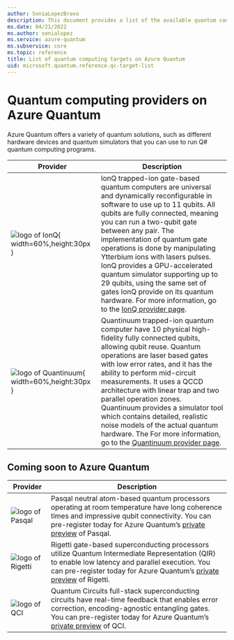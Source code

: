 ```yaml
---
author: SoniaLopezBravo
description: This document provides a list of the available quantum computing providers on Azure Quantum.
ms.date: 04/21/2022
ms.author: sonialopez
ms.service: azure-quantum
ms.subservice: core
ms.topic: reference
title: List of quantum computing targets on Azure Quantum
uid: microsoft.quantum.reference.qc-target-list
---
```


# Quantum computing providers on Azure Quantum

Azure Quantum offers a variety of quantum solutions, such as different hardware devices and quantum simulators that you can use to run Q# quantum computing programs.

| Provider | Description |
|---|---|
|![logo of IonQ](~/media/logo-ionq.png){ width=60%,height:30px } |IonQ trapped-ion gate-based quantum computers are universal and dynamically reconfigurable in software to use up to 11 qubits. All qubits are fully connected, meaning you can run a two-qubit gate between any pair. The implementation of quantum gate operations is done by manipulating Ytterbium ions with lasers pulses. IonQ provides a GPU-accelerated quantum simulator supporting up to 29 qubits, using the same set of gates IonQ provide on its quantum hardware. For more information, go to the [IonQ provider page](xref:microsoft.quantum.providers.ionq#quantum-simulator).|
|![logo of Quantinuum](~/media/logo-quantinuum.png){ width=60%,height:30px } | Quantinuum trapped-ion quantum computer have 10 physical high-fidelity fully connected qubits, allowing qubit reuse. Quantum operations are laser based gates with low error rates, and it has the ability to perform mid-circuit measurements. It uses a QCCD architecture with linear trap and two parallel operation zones. Quantinuum provides a simulator tool which contains detailed, realistic noise models of the actual quantum hardware. The For more information, go to the [Quantinuum provider page](xref:microsoft.quantum.providers.quantinuum#api-validator). |


## Coming soon to Azure Quantum

| Provider | Description  |
|---|---|
|![logo of Pasqal](~/media/logo-pasqal.png) |Pasqal neutral atom-based quantum processors operating at room temperature have long coherence times and impressive qubit connectivity. You can pre-register today for Azure Quantum’s [private preview](https://customervoice.microsoft.com/Pages/ResponsePage.aspx?id=v4j5cvGGr0GRqy180BHbRxm1OO5DJVRBs-fh9Rmd-nRURVRKVUJDM05WV1hDRlU2OFFZUlhUN1Q4SCQlQCN0PWcu) of Pasqal.|
|![logo of Rigetti](~/media/logo-rigetti.png) | Rigetti gate-based superconducting processors utilize Quantum Intermediate Representation (QIR) to enable low latency and parallel execution. You can pre-register today for Azure Quantum’s [private preview](https://customervoice.microsoft.com/Pages/ResponsePage.aspx?id=v4j5cvGGr0GRqy180BHbRxm1OO5DJVRBs-fh9Rmd-nRURVRKVUJDM05WV1hDRlU2OFFZUlhUN1Q4SCQlQCN0PWcu) of Rigetti.|
|![logo of QCI](~/media/logo-qci.png) | Quantum Circuits full-stack superconducting circuits have real-time feedback that enables error correction, encoding-agnostic entangling gates. You can pre-register today for Azure Quantum’s [private preview](https://customervoice.microsoft.com/Pages/ResponsePage.aspx?id=v4j5cvGGr0GRqy180BHbRxm1OO5DJVRBs-fh9Rmd-nRURVRKVUJDM05WV1hDRlU2OFFZUlhUN1Q4SCQlQCN0PWcu) of QCI. |


